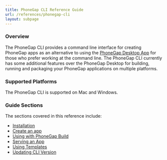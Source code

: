 ```yaml
---
title: PhoneGap CLI Reference Guide
url: /references/phonegap-cli
layout: subpage
---
```


### Overview

The PhoneGap CLI provides a command line interface for creating PhoneGap apps as an alternative to using the
[PhoneGap Desktop App](/references/desktop-app) for those who prefer working at the command line.
The PhoneGap CLI currently has some additional features over the PhoneGap Desktop
for building, running and packaging your PhoneGap applications on multiple platforms. 
    
### Supported Platforms
The PhoneGap CLI is supported on Mac and Windows.  

### Guide Sections
The sections covered in this reference include:

- [Installation](/references/phonegap-cli/install)
- [Create an app](/references/phonegap-cli/create)
- [Using with PhoneGap Build](/references/phonegap-cli/remote-usage)
- [Serving an App](/references/phonegap-cli/serve)
- [Using Templates](/references/phonegap-cli/templates)
- [Updating CLI Version](/references/phonegap-cli/update)

